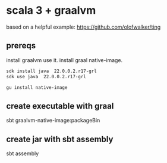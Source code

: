 #  scala 3 + graalvm

based on a helpful example: https://github.com/olofwalker/ting

## prereqs

install graalvm use it.  install graal native-image.

```sh
sdk install java  22.0.0.2.r17-grl
sdk use java  22.0.0.2.r17-grl

gu install native-image
```

## create executable with graal

sbt graalvm-native-image:packageBin

## create jar with sbt assembly

sbt assembly

